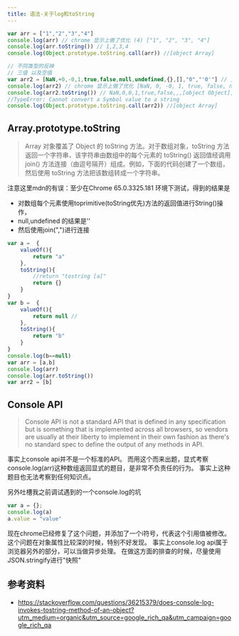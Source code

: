 ```yaml
---
title: 语法-关于log和toString
---
```

```javascript
var arr = ["1","2","3","4"]
console.log(arr) // chrome 显示上做了优化 (4) ["1", "2", "3", "4"]
console.log(arr.toString()) // 1,2,3,4
console.log(Object.prototype.toString.call(arr)) //[object Array]

// 不同类型的反映
// 三值 以及空值
var arr2 = [NaN,+0,-0,1,true,false,null,undefined,{},[],"0","'0'"] // ,Symbol()
console.log(arr2) // chrome 显示上做了优化 [NaN, 0, -0, 1, true, false, null, undefined, {…}, Array(0), "0", "'0'", Symbol()]
console.log(arr2.toString()) // NaN,0,0,1,true,false,,,[object Object],,0,'0'
//TypeError: Cannot convert a Symbol value to a string
console.log(Object.prototype.toString.call(arr2)) //[object Array]
```

## Array.prototype.toString
> Array 对象覆盖了 Object 的 toString 方法。对于数组对象，toString 方法返回一个字符串，该字符串由数组中的每个元素的 toString() 返回值经调用 join() 方法连接（由逗号隔开）组成。例如，下面的代码创建了一个数组，然后使用 toString 方法把该数组转成一个字符串。

注意这里mdn的有误：至少在Chrome 65.0.3325.181 环境下测试，得到的结果是

- 对数组每个元素使用toprimitive(toString优先)方法的返回值进行String()操作，
- null,undefined 的结果是''
- 然后使用join(",")进行连接

``` javascript
var a =  {
    valueOf(){
        return "a"
    },
    toString(){
        //return "tostring [a]"
        return {}
    }
}
var b =  {
    valueOf(){
        return null // 
    },
    toString(){
        return "b"
    }
}
console.log(b==null)
var arr = [a,b]
console.log(arr)
console.log(arr.toString())
var arr2 = [b]
```

## Console API
> Console API is not a standard API that is defined in any specification but is something that is implemented across all browsers, so vendors are usually at their liberty to implement in their own fashion as there's no standard spec to define the output of any methods in API.

事实上console api并不是一个标准的API。
而用这个而来出题，显式考察console.log(arr)这种数组返回显式的题目，是非常不负责任的行为。
事实上这种题目也无法考察到任何知识点。

另外吐槽我之前调试遇到的一个console.log的坑
``` javascript
var a = {};
console.log(a)
a.value = "value"
```
现在chrome已经修复了这个问题，并添加了一个i符号，代表这个引用值被修改。
这个问题在对象属性比较深的时候，特别不好发现。
事实上console.log api属于浏览器另外的部分，可以当做异步处理。
在做这方面的排查的时候，尽量使用JSON.stringify进行"快照"

## 参考资料

- https://stackoverflow.com/questions/36215379/does-console-log-invokes-tostring-method-of-an-object?utm_medium=organic&utm_source=google_rich_qa&utm_campaign=google_rich_qa
